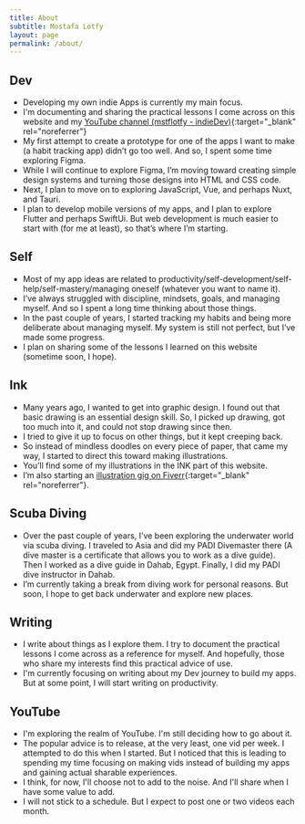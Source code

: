 ```yaml
---
title: About
subtitle: Mostafa Lotfy
layout: page
permalink: /about/
---
```


## Dev

- Developing my own indie Apps is currently my main focus.
- I'm documenting and sharing the practical lessons I come across on this website and my [YouTube channel (mstflotfy - indieDev)](https://www.youtube.com/mstflotfy+-+indieDev){:target="_blank" rel="noreferrer"}
- My first attempt to create a prototype for one of the apps I want to make (a habit tracking app) didn’t go too well. And so, I spent some time exploring Figma.
- While I will continue to explore Figma, I’m moving toward creating simple design systems and turning those designs into HTML and CSS code.
- Next, I plan to move on to exploring JavaScript, Vue, and perhaps Nuxt, and Tauri.
- I plan to develop mobile versions of my apps, and I plan to explore Flutter and perhaps SwiftUi. But web development is much easier to start with (for me at least), so that’s where I’m starting.

## Self

- Most of my app ideas are related to productivity/self-development/self-help/self-mastery/managing oneself (whatever you want to name it).
- I’ve always struggled with discipline, mindsets, goals, and managing myself. And so I spent a long time thinking about those things.
- In the past couple of years, I started tracking my habits and being more deliberate about managing myself. My system is still not perfect, but I’ve made some progress.
- I plan on sharing some of the lessons I learned on this website (sometime soon, I hope).

## Ink

- Many years ago, I wanted to get into graphic design. I found out that basic drawing is an essential design skill. So, I picked up drawing, got too much into it, and could not stop drawing since then. 
- I tried to give it up to focus on other things, but it kept creeping back.
- So instead of mindless doodles on every piece of paper, that came my way, I started to direct this toward making illustrations.
- You’ll find some of my illustrations in the INK part of this website.
- I’m also starting an [illustration gig on Fiverr](https://www.fiverr.com/share/xevE4x){:target="_blank" rel="noreferrer"}.

## Scuba Diving

- Over the past couple of years, I’ve been exploring the underwater world via scuba diving. I traveled to Asia and did my PADI Divemaster there (A dive master is a certificate that allows you to work as a dive guide). Then I worked as a dive guide in Dahab, Egypt. Finally, I did my PADI dive instructor in Dahab.
- I’m currently taking a break from diving work for personal reasons. But soon, I hope to get back underwater and explore new places.

## Writing

- I write about things as I explore them. I try to document the practical lessons I come across as a reference for myself. And hopefully, those who share my interests find this practical advice of use.
- I'm currently focusing on writing about my Dev journey to build my apps. But at some point, I will start writing on productivity.

## YouTube

- I'm exploring the realm of YouTube. I'm still deciding how to go about it.
- The popular advice is to release, at the very least, one vid per week. I attempted to do this when I started. But I noticed that this is leading to spending my time focusing on making vids instead of building my apps and gaining actual sharable experiences.
- I think, for now, I'll choose not to add to the noise. And I'll share when I have some value to add.
- I will not stick to a schedule. But I expect to post one or two videos each month.

